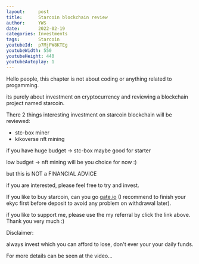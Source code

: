 ```yaml
---
layout:     post
title:      Starcoin blockchain review
author:     YWS
date:       2022-02-19
categories: Investments
tags: 		Starcoin
youtubeId: 	p7MjFW8KTEg
youtubeWidth: 550
youtubeHeight: 440
youtubeAutoplay: 1
---
```


Hello people, this chapter is not about coding or anything related to progamming. 

its purely about investment on cryptocurrency and reviewing a blockchain project named starcoin.

There 2 things interesting investment on starcoin blockchain will be reviewed:
- stc-box miner
- kikoverse nft mining

if you have huge budget -> stc-box maybe good for starter

low budget -> nft mining will be you choice for now :)

but this is NOT a FINANCIAL ADVICE

if you are interested, please feel free to try and invest.


If you like to buy starcoin, can you go [gate.io][gateio-site] (I recommend to finish your ekyc first before deposit to avoid any problem on withdrawal later).

if you like to support me, please use the my referral by click the link above.
Thank you very much :)

Disclaimer:

always invest which you can afford to lose, don't ever your your daily funds.

For more details can be seen at the video...

[gateio-site]: https://www.gate.io/signup/5735273
